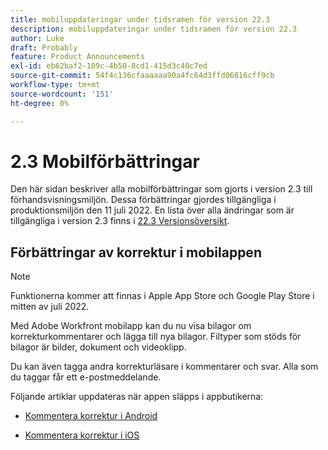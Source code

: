 ```yaml
---
title: mobiluppdateringar under tidsramen för version 22.3
description: mobiluppdateringar under tidsramen för version 22.3
author: Luke
draft: Probably
feature: Product Announcements
exl-id: eb62baf2-109c-4b50-8cd1-415d3c40c7ed
source-git-commit: 54f4c136cfaaaaaa90a4fc64d3ffd06816cff9cb
workflow-type: tm+mt
source-wordcount: '151'
ht-degree: 0%

---
```


# 2.3 Mobilförbättringar

Den här sidan beskriver alla mobilförbättringar som gjorts i version 2.3 till förhandsvisningsmiljön. Dessa förbättringar gjordes tillgängliga i produktionsmiljön den 11 juli 2022. En lista över alla ändringar som är tillgängliga i version 2.3 finns i [22.3 Versionsöversikt](../../../product-announcements/product-releases/22.3-release-activity/22-3-release-overview.md).

## Förbättringar av korrektur i mobilappen

>[!NOTE]
>
>Funktionerna kommer att finnas i Apple App Store och Google Play Store i mitten av juli 2022.


Med Adobe Workfront mobilapp kan du nu visa bilagor om korrekturkommentarer och lägga till nya bilagor. Filtyper som stöds för bilagor är bilder, dokument och videoklipp.

Du kan även tagga andra korrekturläsare i kommentarer och svar. Alla som du taggar får ett e-postmeddelande.

Följande artiklar uppdateras när appen släpps i appbutikerna:

* [Kommentera korrektur i Android](/help/quicksilver/workfront-basics/mobile-apps/using-the-workfront-mobile-app/comment-on-proofs-android.md)

* [Kommentera korrektur i iOS](/help/quicksilver/workfront-basics/mobile-apps/using-the-workfront-mobile-app/comment-on-proofs-ios.md)
